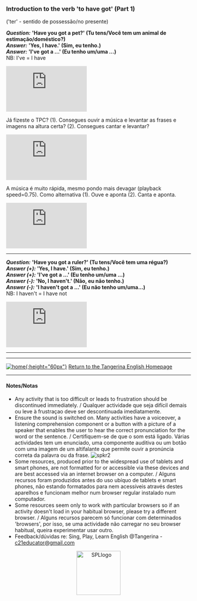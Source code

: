 ### Introduction to the verb 'to have got' (Part 1)
('ter' - sentido de possessão/no presente)

***Question:*** **'Have you got a pet?' (Tu tens/Você tem um animal de estimação/doméstico?)**  
***Answer:*** **'Yes, I have.' (Sim, eu tenho.)**  
***Answer:*** **'I've got a ...' (Eu tenho um/uma ...)**  
NB: I've = I have  

<iframe width="220" height="124" src="https://www.youtube.com/embed/6qh_qTOgkhY" title="YouTube video player" frameborder="0" allow="accelerometer; autoplay; clipboard-write; encrypted-media; gyroscope; picture-in-picture" allowfullscreen></iframe>  

Já fizeste o TPC? (1). Consegues ouvir a música e levantar as frases e imagens na altura certa? (2). Consegues cantar e levantar?  
<iframe width="220" height="124" src="https://www.youtube.com/embed/SlSTigQVEo8" title="YouTube video player" frameborder="0" allow="accelerometer; autoplay; clipboard-write; encrypted-media; gyroscope; picture-in-picture; web-share" allowfullscreen></iframe>  

A música é muito rápida, mesmo pondo mais devagar (playback speed=0.75). Como alternativa (1). Ouve e aponta (2). Canta e aponta.  
<iframe width="220" height="124" src="https://www.youtube.com/embed/4qFiE91N758" title="YouTube video player" frameborder="0" allow="accelerometer; autoplay; clipboard-write; encrypted-media; gyroscope; picture-in-picture; web-share" allowfullscreen></iframe>  

<!--**Exercício:** Clica na altifalante. Arrasta a imagem correcta para dentro da caixa. Alinha o canto superior esquerdo da imagem e caixa. Ao acabar, clica na barra azul 'Finish' e na lupa para ver a correcção.  
[![lvwkhvgot2](https://1blockatatime.github.io/English/images2/lvwkhvgot2.png){:height="60px"}](https://www.liveworksheets.com/yx775098lu)  

**Exercício:** Lê a pergunta. Vê a imagem. Clica na resposta correcta. Ao acabar, clica na barra azul 'Finish' e na lupa para ver a correcção.  
[![lvwkhvgot4](https://1blockatatime.github.io/English/images2/lvwkhvgot4.png){:height="60px"}](https://www.liveworksheets.com/worksheets/en/English_as_a_Second_Language_(ESL)/Pets/Have_you_got_a_pet$_et1544572tb)  

**Exercício:** Lê a pergunta. Vê a imagem. Clica na resposta correcta. Ao acabar, clica na barra azul 'Finish' e na lupa para ver a correcção.  
[![lvwkhvgot5](https://1blockatatime.github.io/English/images2/lvwkhvgot5.png){:height="60px"}](https://www.liveworksheets.com/worksheets/en/English_as_a_Second_Language_(ESL)/Animals/Have_you_got_a_pet$_ol69cs)-->  

***  

***Question:*** **'Have you got a ruler?' (Tu tens/Você tem uma régua?)**  
***Answer (+):*** **'Yes, I have.' (Sim, eu tenho.)**  
***Answer (+):*** **'I've got a ...' (Eu tenho um/uma ...)**  
***Answer (-):*** **'No, I haven't.' (Não, eu não tenho.)**  
***Answer (-):*** **'I haven't got a ...' (Eu não tenho um/uma...)**  
NB: I haven't = I have not  

<iframe width="220" height="124" src="https://www.youtube.com/embed/SAvYKxATAmY" title="YouTube video player" frameborder="0" allow="accelerometer; autoplay; clipboard-write; encrypted-media; gyroscope; picture-in-picture; web-share" allowfullscreen></iframe>  

***
<!--**Extensão:** Falando sobre o que uma outra pessoa tem ou não tem...  

***Question:*** **'Has he got a ruler?' (Ele tem uma régua?) / 'Has she got a pencil?' (Ela tem um lápis.)**  
***Answer (+):*** **'Yes, he has.' (Sim, ele tem.); 'Yes, she has.' (Sim, ela tem.)**  
***Answer (+):*** **'He has got a ruler.' (Ele tem uma régua.); 'She has got a pencil.' (Ela tem um lápis.)**  
***Answer (-):*** **'No, he hasn't.' (Não, ele não tem.); 'No, she hasn't.' (Não, ela não tem.)**  
***Answer (-):*** **'He hasn't got a ruler.' (Ele não tem uma régual.); 'She hasn't got a pencil.' (Ela não tem um lápis.)**  

**Exercício:** Clica nas altifalantes para ouvir como dizer 'He has got...' e 'She has got...'. Arrasta as frases que descrevem as feições que o menino e a menina têm para o lado certo. Ao acabar, clica na barra azul 'Finish' e na lupa para ver a correcção.  
[![lvwkhasgot1](https://1blockatatime.github.io/English/images2/lvwkhasgot1.png){:height="60px"}](https://www.liveworksheets.com/worksheets/en/English_as_a_Second_Language_(ESL)/Have_got_-_Has_got/She_has_got_-_He_has_got_sf1209624gc)  

**Exercício:** Clica nas altifalantes para ouvir como dizer 'He has got...' e 'She has got...'. Arrasta as frases que descrevem as feições que o menino e a menina têm para o lado certo. Ao acabar, clica na barra azul 'Finish' e na lupa para ver a correcção.  
[![lvwkhasgot4](https://1blockatatime.github.io/English/images2/lvwkhasgot4.png){:height="60px"}](https://www.liveworksheets.com/worksheets/en/English_as_a_Second_Language_(ESL)/Have_got_-_Has_got/Have_you_got_a_pet$_me1524947og)  
NB: 'budgie' = 'budgerigar' (periquito comum)-->  

***
[![home](https://1blockatatime.github.io/English/images/home.png){:height="60px"}](https://tangerina-pt.github.io/English) [Return to the Tangerina English Homepage](https://tangerina-pt.github.io/English)  

***

#### Notes/Notas
* Any activity that is too difficult or leads to frustration should be discontinued immediately. / Qualquer actividade que seja difícil demais ou leve à frustraçao deve ser descontinuada imediatamente.
* Ensure the sound is switched on. Many activities have a voiceover, a listening comprehension component or a button with a picture of a speaker that enables the user to hear the correct pronunciation for the word or the sentence. / Certifiquem-se de que o som está ligado. Várias actividades tem um enunciado, uma componente auditiva ou um botão com uma imagem de um altifalante que permite ouvir a pronúncia correta da palavra ou da frase. ![spkr2](/images/spkr2.PNG)
* Some resources, produced prior to the widespread use of tablets and smart phones, are not formatted for or accessible via these devices and are best accessed via an internet browser on a computer. / Alguns recursos foram produzidos antes do uso ubíquo de tablets e smart phones, não estando formatados para nem acessíveis através destes aparelhos e funcionam melhor num browser regular instalado num computador.
* Some resources seem only to work with particular browsers so if an activity doesn't load in your habitual browser, please try a different browser. / Alguns recursos parecem só funcionar com determinados 'browsers', por isso, se uma actividade não carregar no seu browser habitual, queira experimentar usar outro.
* Feedback/dúvidas re: Sing, Play, Learn English @Tangerina - c21educator@gmail.com  
<p align="center">
<img width="120" src="https://1blockatatime.github.io/English/images2/spl_logo.png" alt="SPLlogo">
</p>
